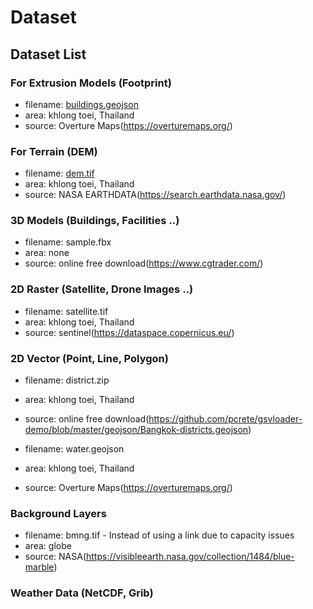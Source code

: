 # Dataset

## Dataset List

### For Extrusion Models (Footprint)
* filename: [buildings.geojson](buildings.geojson)
* area: khlong toei, Thailand
* source: Overture Maps(https://overturemaps.org/)

### For Terrain (DEM)
* filename: [dem.tif](dem.tif)
* area: khlong toei, Thailand
* source: NASA EARTHDATA(https://search.earthdata.nasa.gov/)

### 3D Models (Buildings, Facilities ..)
* filename: sample.fbx
* area: none
* source: online free download(https://www.cgtrader.com/)

### 2D Raster (Satellite, Drone Images ..)
* filename: satellite.tif
* area: khlong toei, Thailand
* source: sentinel(https://dataspace.copernicus.eu/)

### 2D Vector (Point, Line, Polygon)
* filename: district.zip
* area: khlong toei, Thailand
* source: online free download(https://github.com/pcrete/gsvloader-demo/blob/master/geojson/Bangkok-districts.geojson)


* filename: water.geojson
* area: khlong toei, Thailand
* source: Overture Maps(https://overturemaps.org/)

### Background Layers
* filename: bmng.tif - Instead of using a link due to capacity issues
* area: globe
* source: NASA(https://visibleearth.nasa.gov/collection/1484/blue-marble)

### Weather Data (NetCDF, Grib)
